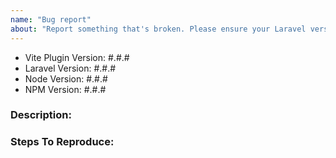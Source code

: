 ```yaml
---
name: "Bug report"
about: "Report something that's broken. Please ensure your Laravel version is still supported: https://laravel.com/docs/releases#support-policy"
---
```


<!-- DO NOT THROW THIS AWAY -->
<!-- Fill out the FULL versions with patch versions -->

- Vite Plugin Version: #.#.#
- Laravel Version: #.#.#
- Node Version: #.#.#
- NPM Version: #.#.#

### Description:


### Steps To Reproduce:
